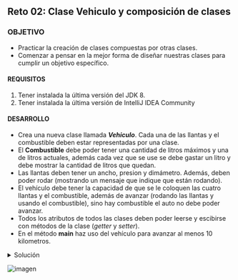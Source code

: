 ## Reto 02: Clase Vehiculo y composición de clases

### OBJETIVO 

- Practicar la creación de clases compuestas por otras clases.
- Comenzar a pensar en la mejor forma de diseñar nuestras clases para cumplir un objetivo específico.

#### REQUISITOS 

1. Tener instalada la última versión del JDK 8.
2. Tener instalada la última versión de IntelliJ IDEA Community

#### DESARROLLO

- Crea una nueva clase llamada ***Vehiculo***. Cada una de las llantas y el combustible deben estar representadas por una clase.
- El **Combustible** debe poder tener una cantidad de litros máximos y una de litros actuales, además cada vez que se use se debe gastar un litro y debe mostrar la cantidad de litros que quedan.
- Las llantas deben tener un ancho, presion y dimámetro. Además, deben poder rodar (mostrando un mensaje que indique que están rodando).
- El vehículo debe tener la capacidad de que se le coloquen las cuatro llantas y el combustible, además de avanzar (rodando las llantas y usando el combustible), sino hay combustible el auto no debe poder avanzar.
- Todos los atributos de todos las clases deben poder leerse y escibirse con métodos de la clase (*getter* y *setter*).
- En el método **main** haz uso del vehículo para avanzar al menos 10 kilometros.

<details>
	<summary>Solución</summary>
	
1. En el IDE IntelliJ IDEA, crea un nuevo proyecto llamado **Composición**.

2. Dentro del proyecto crea un nuevo paquete llamado **org.bedu.java.jse.basico.sesion3.reto2**.
 
3. Dentro del paquete anterior crea una nueva clase llamada ***Composicion*** y dentro de esta un método ***main***.

4. Crea una clase




</details> 


![imagen](https://picsum.photos/200/300)


